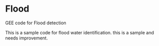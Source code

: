 # Flood
GEE code for Flood detection

This is a sample code for flood water identification. this is a sample and needs improvement.
